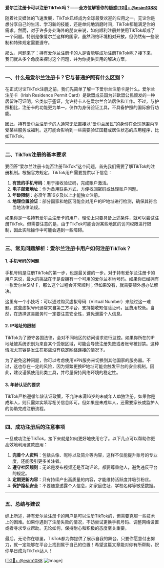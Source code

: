 **爱尔兰注册卡可以注册TikTok吗？——全方位解答你的疑惑[[TG💪+ @esim1088](https://t.me/s/esim1088)]**

随着社交媒体的飞速发展，TikTok已经成为全球最受欢迎的应用之一。无论你是想分享自己的生活、学习新的技能，还是单纯地消磨时间，TikTok都能满足你的需求。然而，对于许多身处海外的朋友来说，如何顺利注册并使用TikTok却成了一个问题。特别是像爱尔兰这样的国家，虽然网络环境相对开放，但仍然有一些限制和特殊规定需要遵守。

那么，问题来了：持有爱尔兰注册卡的人是否能够成功注册TikTok呢？接下来，我们就从多个角度来探讨这个问题，并为你提供实用的解决方案。

---

### **一、什么是爱尔兰注册卡？它与普通护照有什么区别？**

在正式讨论TikTok注册之前，我们先简单了解一下爱尔兰注册卡是什么。爱尔兰注册卡（Irish Residence Permit Card）是欧盟成员国为非欧盟公民颁发的一种居留许可证明。它类似于签证，允许持卡人在爱尔兰合法居住和工作。不过，与护照相比，注册卡的功能更为单一，仅作为身份验证工具，不具备护照的国际旅行功能。

因此，持有爱尔兰注册卡的人通常无法直接以“爱尔兰居民”的身份在全球范围内享受某些服务或福利。这可能会影响到一些需要验证国籍或居住状态的应用程序，比如TikTok。

---

### **二、TikTok注册的基本要求**

要回答“爱尔兰注册卡能否注册TikTok”这个问题，首先我们需要了解TikTok的注册机制。根据官方规定，TikTok用户需要提供以下信息：

1. **有效的手机号码**：用于接收验证码，完成账户激活。
2. **电子邮箱地址**：作为备用联系方式，方便找回密码或处理账户问题。
3. **年龄限制**：必须年满16岁及以上才能独立注册。
4. **地理位置验证**：部分国家和地区可能会对用户的IP地址进行检测，确保其符合当地法律法规。

如果你是一名持有爱尔兰注册卡的用户，理论上只要具备上述条件，就可以尝试注册TikTok。但需要注意的是，由于TikTok可能会对某些地区的访问权限进行限制，因此实际操作中可能会遇到一些障碍。

---

### **三、常见问题解析：爱尔兰注册卡用户如何注册TikTok？**

#### 1. **手机号码的问题**
手机号码是注册TikTok的第一步，也是最关键的一步。对于持有爱尔兰注册卡的用户来说，最大的挑战在于是否拥有一个可用的爱尔兰本地号码。如果你已经拥有一张爱尔兰SIM卡，那么这个过程会非常顺利；但如果没有，就需要额外想办法解决。

这里有一个小技巧：可以通过购买虚拟号码（Virtual Number）来绕过这一难题。这些虚拟号码通常来自第三方平台，支持接收短信验证码，且费用较低。当然，在选择这类服务时一定要注意安全性，避免泄露个人信息。

#### 2. **IP地址的限制**
TikTok为了遵守各国法律，会对不同地区的访问请求进行监控。如果你所在的IP地址被系统识别为来自某个受限区域，可能会导致注册失败或者账号被封禁。这种情况尤其容易发生在那些没有稳定网络连接的情况下。

为了避免这种问题，你可以考虑使用VPN服务来切换到其他国家的服务器。不过，这也存在一定的风险，因为频繁更换IP地址可能会触发平台的安全机制。因此，建议谨慎使用此类工具，并尽量保持网络环境的稳定性。

#### 3. **年龄认证的要求**
TikTok严格遵循年龄认证政策，不允许未满16岁的未成年人单独注册。如果你是成年人，则只需如实填写相关信息即可。但如果是未成年人，还需要家长或监护人的协助完成注册流程。

---

### **四、成功注册后的注意事项**

一旦成功注册TikTok，接下来就是如何更好地使用它了。以下几点可以帮助你更高效地利用这款应用：

1. **完善个人资料**：包括头像、昵称以及简介等内容，这样不仅能提升账号的专业度，还能吸引更多关注者。
2. **遵守社区规则**：无论是发布视频还是互动评论，都要尊重他人，避免违反平台的规定。
3. **定期更新内容**：只有持续产出高质量的内容，才能维持活跃度并吸引粉丝。
4. **保护隐私安全**：不要随意透露个人信息，如家庭住址、学校名称等敏感数据。

---

### **五、总结与建议**

综上所述，持有爱尔兰注册卡的用户是可以注册TikTok的，但需要克服一些技术上的困难。如果你遇到了注册失败的情况，不妨尝试更换手机号码、调整网络设置或者寻求专业帮助。无论如何，保持耐心和积极的态度至关重要。

最后，无论你在哪里，TikTok都为你提供了展示自我的舞台。只要你愿意付出努力，就一定能够在平台上找到属于自己的位置！希望这篇文章能对你有所帮助，祝你早日成为TikTok达人！

[[TG💪+ @esim1088](https://t.me/s/esim1088) ![Image](https://i.postimg.cc/4NQfJmqS/Snipaste-2025-05-13-00-14-12.png)]